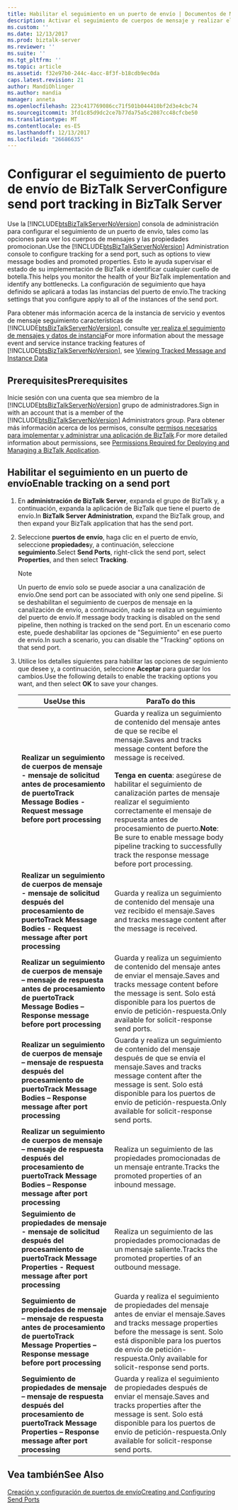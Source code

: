 ```yaml
---
title: Habilitar el seguimiento en un puerto de envío | Documentos de Microsoft
description: Activar el seguimiento de cuerpos de mensaje y realizar el seguimiento de propiedades de mensaje en un puerto de envío de BizTalk Server
ms.custom: ''
ms.date: 12/13/2017
ms.prod: biztalk-server
ms.reviewer: ''
ms.suite: ''
ms.tgt_pltfrm: ''
ms.topic: article
ms.assetid: f32e97b0-244c-4acc-8f3f-b18cdb9ec0da
caps.latest.revision: 21
author: MandiOhlinger
ms.author: mandia
manager: anneta
ms.openlocfilehash: 223c417769086cc71f501b044410bf2d3e4cbc74
ms.sourcegitcommit: 3fd1c85d9dc2ce7b77da75a5c2087cc48cfcbe50
ms.translationtype: MT
ms.contentlocale: es-ES
ms.lasthandoff: 12/13/2017
ms.locfileid: "26686635"
---
```

# <a name="configure-send-port-tracking-in-biztalk-server"></a><span data-ttu-id="455c6-103">Configurar el seguimiento de puerto de envío de BizTalk Server</span><span class="sxs-lookup"><span data-stu-id="455c6-103">Configure send port tracking in BizTalk Server</span></span>
<span data-ttu-id="455c6-104">Use la [!INCLUDE[btsBizTalkServerNoVersion](../includes/btsbiztalkservernoversion-md.md)] consola de administración para configurar el seguimiento de un puerto de envío, tales como las opciones para ver los cuerpos de mensajes y las propiedades promocionan.</span><span class="sxs-lookup"><span data-stu-id="455c6-104">Use the [!INCLUDE[btsBizTalkServerNoVersion](../includes/btsbiztalkservernoversion-md.md)] Administration console to configure tracking for a send port, such as options to view message bodies and promoted properties.</span></span> <span data-ttu-id="455c6-105">Esto le ayuda supervisar el estado de su implementación de BizTalk e identificar cualquier cuello de botella.</span><span class="sxs-lookup"><span data-stu-id="455c6-105">This helps you monitor the health of your BizTalk implementation and identify any bottlenecks.</span></span> <span data-ttu-id="455c6-106">La configuración de seguimiento que haya definido se aplicará a todas las instancias del puerto de envío.</span><span class="sxs-lookup"><span data-stu-id="455c6-106">The tracking settings that you configure apply to all of the instances of the send port.</span></span>  
  
 <span data-ttu-id="455c6-107">Para obtener más información acerca de la instancia de servicio y eventos de mensaje seguimiento características de [!INCLUDE[btsBizTalkServerNoVersion](../includes/btsbiztalkservernoversion-md.md)], consulte [ver realiza el seguimiento de mensajes y datos de instancia](../core/viewing-tracked-message-and-instance-data.md)</span><span class="sxs-lookup"><span data-stu-id="455c6-107">For more information about the message event and service instance tracking features of [!INCLUDE[btsBizTalkServerNoVersion](../includes/btsbiztalkservernoversion-md.md)], see [Viewing Tracked Message and Instance Data](../core/viewing-tracked-message-and-instance-data.md)</span></span>  
  
## <a name="prerequisites"></a><span data-ttu-id="455c6-108">Prerequisites</span><span class="sxs-lookup"><span data-stu-id="455c6-108">Prerequisites</span></span>  
<span data-ttu-id="455c6-109">Inicie sesión con una cuenta que sea miembro de la [!INCLUDE[btsBizTalkServerNoVersion](../includes/btsbiztalkservernoversion-md.md)] grupo de administradores.</span><span class="sxs-lookup"><span data-stu-id="455c6-109">Sign in with an account that is a member of the [!INCLUDE[btsBizTalkServerNoVersion](../includes/btsbiztalkservernoversion-md.md)] Administrators group.</span></span> <span data-ttu-id="455c6-110">Para obtener más información acerca de los permisos, consulte [permisos necesarios para implementar y administrar una aplicación de BizTalk](../core/permissions-required-for-deploying-and-managing-a-biztalk-application.md).</span><span class="sxs-lookup"><span data-stu-id="455c6-110">For more detailed information about permissions, see [Permissions Required for Deploying and Managing a BizTalk Application](../core/permissions-required-for-deploying-and-managing-a-biztalk-application.md).</span></span>  
  
## <a name="enable-tracking-on-a-send-port"></a><span data-ttu-id="455c6-111">Habilitar el seguimiento en un puerto de envío</span><span class="sxs-lookup"><span data-stu-id="455c6-111">Enable tracking on a send port</span></span>  
  
1.  <span data-ttu-id="455c6-112">En **administración de BizTalk Server**, expanda el grupo de BizTalk y, a continuación, expanda la aplicación de BizTalk que tiene el puerto de envío.</span><span class="sxs-lookup"><span data-stu-id="455c6-112">In **BizTalk Server Administration**, expand the BizTalk group, and then expand your BizTalk application that has the send port.</span></span>  
  
2.  <span data-ttu-id="455c6-113">Seleccione **puertos de envío**, haga clic en el puerto de envío, seleccione **propiedades**y, a continuación, seleccione **seguimiento**.</span><span class="sxs-lookup"><span data-stu-id="455c6-113">Select **Send Ports**, right-click the send port, select **Properties**, and then select **Tracking**.</span></span>  
  
    > [!NOTE]
    >  <span data-ttu-id="455c6-114">Un puerto de envío solo se puede asociar a una canalización de envío.</span><span class="sxs-lookup"><span data-stu-id="455c6-114">One send port can be associated with only one send pipeline.</span></span> <span data-ttu-id="455c6-115">Si se deshabilitan el seguimiento de cuerpos de mensaje en la canalización de envío, a continuación, nada se realiza un seguimiento del puerto de envío.</span><span class="sxs-lookup"><span data-stu-id="455c6-115">If message body tracking is disabled on the send pipeline, then nothing is tracked on the send port.</span></span> <span data-ttu-id="455c6-116">En un escenario como este, puede deshabilitar las opciones de "Seguimiento" en ese puerto de envío.</span><span class="sxs-lookup"><span data-stu-id="455c6-116">In such a scenario, you can disable the "Tracking" options on that send port.</span></span>  
  
3.  <span data-ttu-id="455c6-117">Utilice los detalles siguientes para habilitar las opciones de seguimiento que desee y, a continuación, seleccione **Aceptar** para guardar los cambios.</span><span class="sxs-lookup"><span data-stu-id="455c6-117">Use the following details to enable the tracking options you want, and then select **OK** to save your changes.</span></span>  
  
    |<span data-ttu-id="455c6-118">Use</span><span class="sxs-lookup"><span data-stu-id="455c6-118">Use this</span></span>|<span data-ttu-id="455c6-119">Para</span><span class="sxs-lookup"><span data-stu-id="455c6-119">To do this</span></span>|  
    |--------------|----------------|  
    |<span data-ttu-id="455c6-120">**Realizar un seguimiento de cuerpos de mensaje - mensaje de solicitud antes de procesamiento de puerto**</span><span class="sxs-lookup"><span data-stu-id="455c6-120">**Track Message Bodies - Request message before port processing**</span></span>|<span data-ttu-id="455c6-121">Guarda y realiza un seguimiento de contenido del mensaje antes de que se recibe el mensaje.</span><span class="sxs-lookup"><span data-stu-id="455c6-121">Saves and tracks message content before the message is received.</span></span> <br/><br/> <span data-ttu-id="455c6-122">**Tenga en cuenta**: asegúrese de habilitar el seguimiento de canalización partes de mensaje realizar el seguimiento correctamente el mensaje de respuesta antes de procesamiento de puerto.</span><span class="sxs-lookup"><span data-stu-id="455c6-122">**Note**: Be sure to enable message body pipeline tracking to successfully track the response message before port processing.</span></span>|  
    |<span data-ttu-id="455c6-123">**Realizar un seguimiento de cuerpos de mensaje - mensaje de solicitud después del procesamiento de puerto**</span><span class="sxs-lookup"><span data-stu-id="455c6-123">**Track Message Bodies - Request message after port processing**</span></span>|<span data-ttu-id="455c6-124">Guarda y realiza un seguimiento de contenido del mensaje una vez recibido el mensaje.</span><span class="sxs-lookup"><span data-stu-id="455c6-124">Saves and tracks message content after the message is received.</span></span>|  
    |<span data-ttu-id="455c6-125">**Realizar un seguimiento de cuerpos de mensaje – mensaje de respuesta antes de procesamiento de puerto**</span><span class="sxs-lookup"><span data-stu-id="455c6-125">**Track Message Bodies – Response message before port processing**</span></span>|<span data-ttu-id="455c6-126">Guarda y realiza un seguimiento de contenido del mensaje antes de enviar el mensaje.</span><span class="sxs-lookup"><span data-stu-id="455c6-126">Saves and tracks message content before the message is sent.</span></span> <span data-ttu-id="455c6-127">Solo está disponible para los puertos de envío de petición-respuesta.</span><span class="sxs-lookup"><span data-stu-id="455c6-127">Only available for solicit-response send ports.</span></span>|    
    |<span data-ttu-id="455c6-128">**Realizar un seguimiento de cuerpos de mensaje – mensaje de respuesta después del procesamiento de puerto**</span><span class="sxs-lookup"><span data-stu-id="455c6-128">**Track Message Bodies – Response message after port processing**</span></span>|<span data-ttu-id="455c6-129">Guarda y realiza un seguimiento de contenido del mensaje después de que se envía el mensaje.</span><span class="sxs-lookup"><span data-stu-id="455c6-129">Saves and tracks message content after the message is sent.</span></span> <span data-ttu-id="455c6-130">Solo está disponible para los puertos de envío de petición-respuesta.</span><span class="sxs-lookup"><span data-stu-id="455c6-130">Only available for solicit-response send ports.</span></span>|  
    |<span data-ttu-id="455c6-131">**Realizar un seguimiento de cuerpos de mensaje – mensaje de respuesta después del procesamiento de puerto**</span><span class="sxs-lookup"><span data-stu-id="455c6-131">**Track Message Bodies – Response message after port processing**</span></span>|<span data-ttu-id="455c6-132">Realiza un seguimiento de las propiedades promocionadas de un mensaje entrante.</span><span class="sxs-lookup"><span data-stu-id="455c6-132">Tracks the promoted properties of an inbound message.</span></span>|  
    |<span data-ttu-id="455c6-133">**Seguimiento de propiedades de mensaje - mensaje de solicitud después del procesamiento de puerto**</span><span class="sxs-lookup"><span data-stu-id="455c6-133">**Track Message Properties - Request message after port processing**</span></span>|<span data-ttu-id="455c6-134">Realiza un seguimiento de las propiedades promocionadas de un mensaje saliente.</span><span class="sxs-lookup"><span data-stu-id="455c6-134">Tracks the promoted properties of an outbound message.</span></span>|  
    |<span data-ttu-id="455c6-135">**Seguimiento de propiedades de mensaje – mensaje de respuesta antes de procesamiento de puerto**</span><span class="sxs-lookup"><span data-stu-id="455c6-135">**Track Message Properties – Response message before port processing**</span></span>|<span data-ttu-id="455c6-136">Guarda y realiza el seguimiento de propiedades del mensaje antes de enviar el mensaje.</span><span class="sxs-lookup"><span data-stu-id="455c6-136">Saves and tracks message properties before the message is sent.</span></span> <span data-ttu-id="455c6-137">Solo está disponible para los puertos de envío de petición-respuesta.</span><span class="sxs-lookup"><span data-stu-id="455c6-137">Only available for solicit-response send ports.</span></span>|   
    |<span data-ttu-id="455c6-138">**Seguimiento de propiedades de mensaje – mensaje de respuesta después del procesamiento de puerto**</span><span class="sxs-lookup"><span data-stu-id="455c6-138">**Track Message Properties – Response message after port processing**</span></span>|<span data-ttu-id="455c6-139">Guarda y realiza el seguimiento de propiedades después de enviar el mensaje.</span><span class="sxs-lookup"><span data-stu-id="455c6-139">Saves and tracks properties after the message is sent.</span></span> <span data-ttu-id="455c6-140">Solo está disponible para los puertos de envío de petición-respuesta.</span><span class="sxs-lookup"><span data-stu-id="455c6-140">Only available for solicit-response send ports.</span></span>|   
  
## <a name="see-also"></a><span data-ttu-id="455c6-141">Vea también</span><span class="sxs-lookup"><span data-stu-id="455c6-141">See Also</span></span>  
 [<span data-ttu-id="455c6-142">Creación y configuración de puertos de envío</span><span class="sxs-lookup"><span data-stu-id="455c6-142">Creating and Configuring Send Ports</span></span>](../core/creating-and-configuring-send-ports.md)
